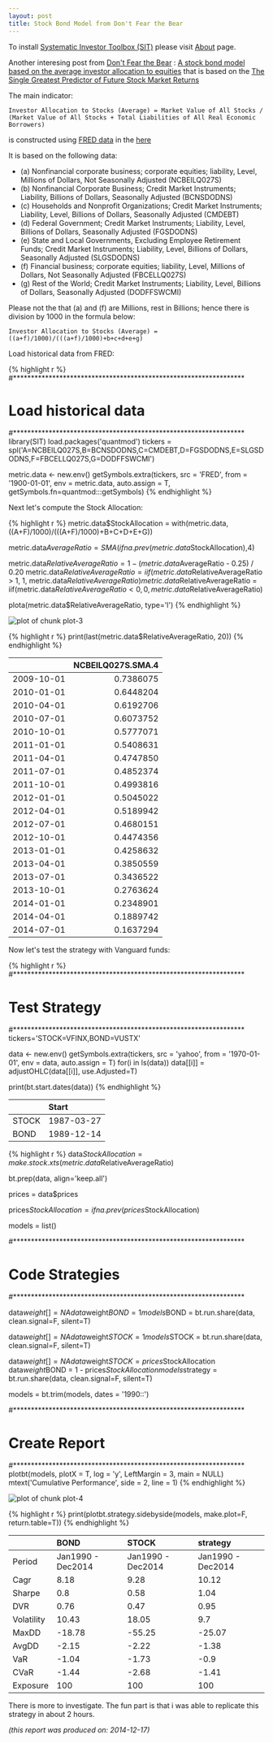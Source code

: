 ```yaml
---
layout: post
title: Stock Bond Model from Don't Fear the Bear
---
```



To install [Systematic Investor Toolbox (SIT)](https://github.com/systematicinvestor/SIT) please visit [About](/about) page.





Another interesing post from [Don't Fear the Bear](http://dontfearthebear.com/) :
[A stock bond model based on the average investor allocation to equities](http://dontfearthebear.com/2014/12/12/a-stock-bond-model-based-on-the-average-investor-allocation-to-equities/)
that is based on the
[The Single Greatest Predictor of Future Stock Market Returns](http://www.philosophicaleconomics.com/2013/12/the-single-greatest-predictor-of-future-stock-market-returns/)

The main indicator:

`Investor Allocation to Stocks (Average) = Market Value of All Stocks / (Market Value of All Stocks + Total Liabilities of All Real Economic Borrowers)`

is constructed using [FRED data](http://research.stlouisfed.org/fred2/) in the
[here](http://research.stlouisfed.org/fred2/graph/?g=qis)

It is based on the following data:
                                                                    
* (a) Nonfinancial corporate business; corporate equities; liability, Level, Millions of Dollars, Not Seasonally Adjusted (NCBEILQ027S)
* (b) Nonfinancial Corporate Business; Credit Market Instruments; Liability, Billions of Dollars, Seasonally Adjusted (BCNSDODNS)
* (c) Households and Nonprofit Organizations; Credit Market Instruments; Liability, Level, Billions of Dollars, Seasonally Adjusted (CMDEBT)
* (d) Federal Government; Credit Market Instruments; Liability, Level, Billions of Dollars, Seasonally Adjusted (FGSDODNS)
* (e) State and Local Governments, Excluding Employee Retirement Funds; Credit Market Instruments; Liability, Level, Billions of Dollars, Seasonally Adjusted (SLGSDODNS)
* (f) Financial business; corporate equities; liability, Level, Millions of Dollars, Not Seasonally Adjusted (FBCELLQ027S)
* (g) Rest of the World; Credit Market Instruments; Liability, Level, Billions of Dollars, Seasonally Adjusted (DODFFSWCMI)

Please not the that (a) and (f) are Millions, rest in Billions; hence there is division by 1000 in the formula below:

`Investor Allocation to Stocks (Average) = ((a+f)/1000)/(((a+f)/1000)+b+c+d+e+g)`


Load historical data from FRED:


{% highlight r %}
#*****************************************************************
# Load historical data
#*****************************************************************
library(SIT)
load.packages('quantmod')
tickers = spl('A=NCBEILQ027S,B=BCNSDODNS,C=CMDEBT,D=FGSDODNS,E=SLGSDODNS,F=FBCELLQ027S,G=DODFFSWCMI')

metric.data <- new.env()
getSymbols.extra(tickers, src = 'FRED', from = '1900-01-01', env = metric.data, auto.assign = T, getSymbols.fn=quantmod:::getSymbols)
{% endhighlight %}

Next let's compute the Stock Allocation:


{% highlight r %}
metric.data$StockAllocation = with(metric.data, ((A+F)/1000)/(((A+F)/1000)+B+C+D+E+G))

metric.data$AverageRatio  = SMA(ifna.prev(metric.data$StockAllocation),4)

metric.data$RelativeAverageRatio = 1 - (metric.data$AverageRatio - 0.25) / 0.20
  metric.data$RelativeAverageRatio = iif(metric.data$RelativeAverageRatio > 1, 1, metric.data$RelativeAverageRatio)
  metric.data$RelativeAverageRatio = iif(metric.data$RelativeAverageRatio < 0, 0, metric.data$RelativeAverageRatio)

plota(metric.data$RelativeAverageRatio, type='l')
{% endhighlight %}

![plot of chunk plot-3](/public/images/2014-12-13-Stock-Bond-Model/plot-3-1.png) 

{% highlight r %}
print(last(metric.data$RelativeAverageRatio, 20))
{% endhighlight %}



|           | NCBEILQ027S.SMA.4|
|:----------|-----------------:|
|2009-10-01 |         0.7386075|
|2010-01-01 |         0.6448204|
|2010-04-01 |         0.6192706|
|2010-07-01 |         0.6073752|
|2010-10-01 |         0.5777071|
|2011-01-01 |         0.5408631|
|2011-04-01 |         0.4747850|
|2011-07-01 |         0.4852374|
|2011-10-01 |         0.4993816|
|2012-01-01 |         0.5045022|
|2012-04-01 |         0.5189942|
|2012-07-01 |         0.4680151|
|2012-10-01 |         0.4474356|
|2013-01-01 |         0.4258632|
|2013-04-01 |         0.3850559|
|2013-07-01 |         0.3436522|
|2013-10-01 |         0.2763624|
|2014-01-01 |         0.2348901|
|2014-04-01 |         0.1889742|
|2014-07-01 |         0.1637294|
    

Now let's test the strategy with Vanguard funds:


{% highlight r %}
#*****************************************************************
# Test Strategy
#*****************************************************************
tickers='STOCK=VFINX,BOND=VUSTX'

data <- new.env()
getSymbols.extra(tickers, src = 'yahoo', from = '1970-01-01', env = data, auto.assign = T)
for(i in ls(data)) data[[i]] = adjustOHLC(data[[i]], use.Adjusted=T)

print(bt.start.dates(data))
{% endhighlight %}



|      |Start      |
|:-----|:----------|
|STOCK |1987-03-27 |
|BOND  |1989-12-14 |
    




{% highlight r %}
data$StockAllocation = make.stock.xts(metric.data$RelativeAverageRatio)

bt.prep(data, align='keep.all')

prices = data$prices

prices$StockAllocation = ifna.prev(prices$StockAllocation)

models = list()


#*****************************************************************
# Code Strategies
#*****************************************************************

data$weight[] = NA
	data$weight$BOND = 1
models$BOND = bt.run.share(data, clean.signal=F, silent=T)

data$weight[] = NA
	data$weight$STOCK = 1
models$STOCK = bt.run.share(data, clean.signal=F, silent=T)

data$weight[] = NA
	data$weight$STOCK = prices$StockAllocation
  data$weight$BOND  = 1 - prices$StockAllocation
models$strategy = bt.run.share(data, clean.signal=F, silent=T)


models = bt.trim(models, dates = '1990::')

                    
#*****************************************************************
# Create Report
#*****************************************************************
plotbt(models, plotX = T, log = 'y', LeftMargin = 3, main = NULL)
mtext('Cumulative Performance', side = 2, line = 1)
{% endhighlight %}

![plot of chunk plot-4](/public/images/2014-12-13-Stock-Bond-Model/plot-4-1.png) 

{% highlight r %}
print(plotbt.strategy.sidebyside(models, make.plot=F, return.table=T))
{% endhighlight %}



|           |BOND              |STOCK             |strategy          |
|:----------|:-----------------|:-----------------|:-----------------|
|Period     |Jan1990 - Dec2014 |Jan1990 - Dec2014 |Jan1990 - Dec2014 |
|Cagr       |8.18              |9.28              |10.12             |
|Sharpe     |0.8               |0.58              |1.04              |
|DVR        |0.76              |0.47              |0.95              |
|Volatility |10.43             |18.05             |9.7               |
|MaxDD      |-18.78            |-55.25            |-25.07            |
|AvgDD      |-2.15             |-2.22             |-1.38             |
|VaR        |-1.04             |-1.73             |-0.9              |
|CVaR       |-1.44             |-2.68             |-1.41             |
|Exposure   |100               |100               |100               |
    


There is more to investigate. The fun part is that i was able to replicate this strategy in about
2 hours.



*(this report was produced on: 2014-12-17)*
